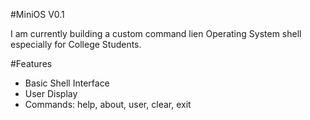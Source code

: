 #MiniOS V0.1 

I am currently building a custom command lien Operating System shell especially for College Students.


#Features  
- Basic Shell Interface
- User Display 
- Commands: help, about, user, clear, exit
